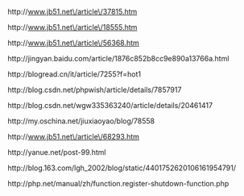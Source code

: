 http:\/\/www.jb51.net\/article\/37815.htm

http:\/\/www.jb51.net\/article\/18555.htm

http:\/\/www.jb51.net\/article\/56368.htm

http:\/\/jingyan.baidu.com\/article\/1876c852b8cc9e890a13766a.html

http:\/\/blogread.cn\/it\/article\/7255?f=hot1

http:\/\/blog.csdn.net\/phpwish\/article\/details\/7857917

http:\/\/blog.csdn.net\/wgw335363240\/article\/details\/20461417

http:\/\/my.oschina.net\/jiuxiaoyao\/blog\/78558

http:\/\/www.jb51.net\/article\/68293.htm

http:\/\/yanue.net\/post-99.html

http:\/\/blog.163.com\/lgh\_2002\/blog\/static\/4401752620106161954791\/

http:\/\/php.net\/manual\/zh\/function.register-shutdown-function.php

